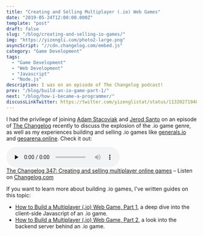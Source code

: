 ```yaml
---
title: "Creating and Selling Multiplayer (.io) Web Games"
date: "2019-05-24T12:00:00.000Z"
template: "post"
draft: false
slug: "/blog/creating-and-selling-io-games/"
img: "https://yizengli.com/photo2-large.png"
asyncScript: "//cdn.changelog.com/embed.js"
category: "Game Development"
tags:
  - "Game Development"
  - "Web Development"
  - "Javascript"
  - "Node.js"
description: I was on an episode of The Changelog podcast! 
prev: "/blog/build-an-io-game-part-1/"
next: "/blog/how-i-became-a-programmer/"
discussLinkTwitter: https://twitter.com/yizenglistat/status/1132027194862182400
---
```


I had the privilege of joining [Adam Stacoviak](https://twitter.com/adamstac) and [Jerod Santo](https://twitter.com/jerodsanto) on an episode of [The Changelog](https://changelog.com/) recently to discuss the explosion of the .io game genre, as well as my experiences building and selling .io games like [generals.io](http://generals.io) and [geoarena.online](https://geoarena.online/). Check it out:

<div>
<audio data-theme="night" data-src="https://changelog.com/podcast/347/embed" src="https://cdn.changelog.com/uploads/podcast/347/the-changelog-347.mp3" preload="none" class="changelog-episode" controls></audio>
<figcaption><a href="https://changelog.com/podcast/347">The Changelog 347: Creating and selling multiplayer online games</a> – Listen on <a href="https://changelog.com/">Changelog.com</a></figcaption>
</div>

If you want to learn more about building .io games, I've written guides on this topic:

- [How to Build a Multiplayer (.io) Web Game, Part 1](/blog/build-an-io-game-part-1/), a deep dive into the client-side Javascript of an .io game.
- [How to Build a Multiplayer (.io) Web Game, Part 2](/blog/build-an-io-game-part-2/), a look into the backend server behind an .io game.
